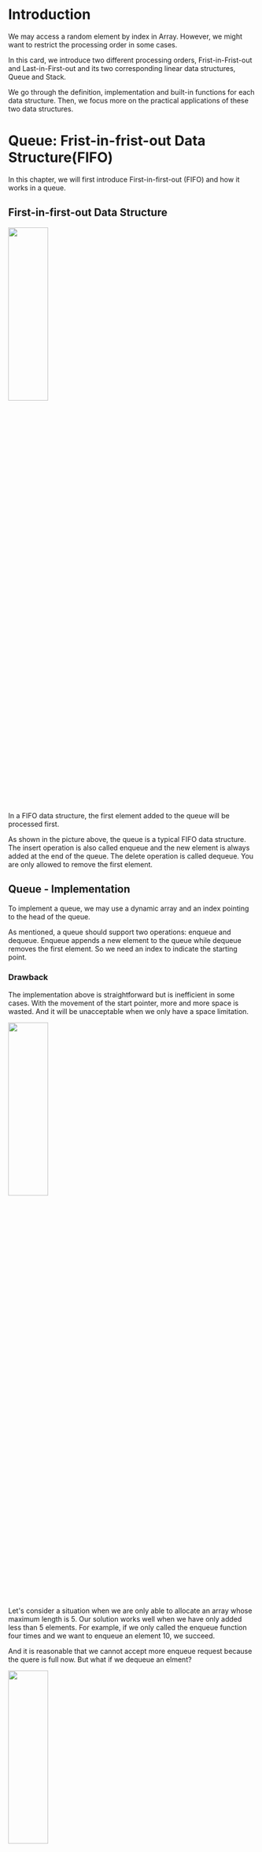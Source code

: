 # Introduction

We may access a random element by index in Array.
However, we might want to restrict the processing order in some cases.

In this card, we introduce two different processing orders,
Frist-in-Frist-out and Last-in-First-out and its two corresponding linear data structures,
Queue and Stack.

We go through the definition, implementation and built-in functions for each data structure.
Then, we focus more on the practical applications of these two data structures.

# Queue: Frist-in-frist-out Data Structure(FIFO)

In this chapter, we will first introduce First-in-first-out (FIFO)
and how it works in a queue.

## First-in-first-out Data Structure

<img src="https://s3-lc-upload.s3.amazonaws.com/uploads/2018/05/03/screen-shot-2018-05-03-at-151021.png" width="40%" height="30%"></img>

In a FIFO data structure, the first element added to the queue will be processed first.

As shown in the picture above, the queue is a typical FIFO data structure.
The insert operation is also called enqueue and the new element is always added at the end of the queue.
The delete operation is called dequeue. You are only allowed to remove the first element.

## Queue - Implementation
To implement a queue, we may use a dynamic array and an index pointing to the head of the queue.

As mentioned, a queue should support two operations: enqueue and dequeue.
Enqueue appends a new element to the queue while dequeue removes the first element.
So we need an index to indicate the starting point.

### Drawback
The implementation above is straightforward but is inefficient in some cases.
With the movement of the start pointer, more and more space is wasted. And it will be
unacceptable when we only have a space limitation.

<img src="https://s3-lc-upload.s3.amazonaws.com/uploads/2018/07/21/screen-shot-2018-07-21-at-153558.png" width="40%" height="30%"></img>

Let's consider a situation when we are only able to allocate an array whose maximum length is 5.
Our solution works well when we have only added less than 5 elements.
For example, if we only called the enqueue function four times and we want to enqueue an element 10, we succeed.

And it is reasonable that we cannot accept more enqueue request because the quere is full now.
But what if we dequeue an elment?

<img src="https://s3-lc-upload.s3.amazonaws.com/uploads/2018/07/21/screen-shot-2018-07-21-at-153713.png" width="40%" height="30%"></img>

Actually, we should be able to accept one more element in this case.

## Circular Queue

Previously, we have provided a straightforward but inefficient implementation of queue.

A more efficient way is to use a circular queue. Specifically, we may use a fixed-size array
and two pointers to indicate the starting position and the ending position.
And the goal is to reuse the wasted storage we mentioned previously.



[comment]: <> (//이미지 사용 용도)
[comment]: <> (<img src="" width="100%" height="100%"></img>)
